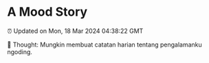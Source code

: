 # A Mood Story

⏰ Updated on Mon, 18 Mar 2024 04:38:22 GMT

💭 Thought: Mungkin membuat catatan harian tentang pengalamanku ngoding.


